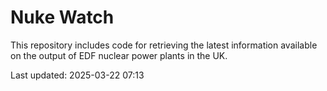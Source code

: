 # Nuke Watch

This repository includes code for retrieving the latest information available on the output of EDF nuclear power plants in the UK.

Last updated: 2025-03-22 07:13